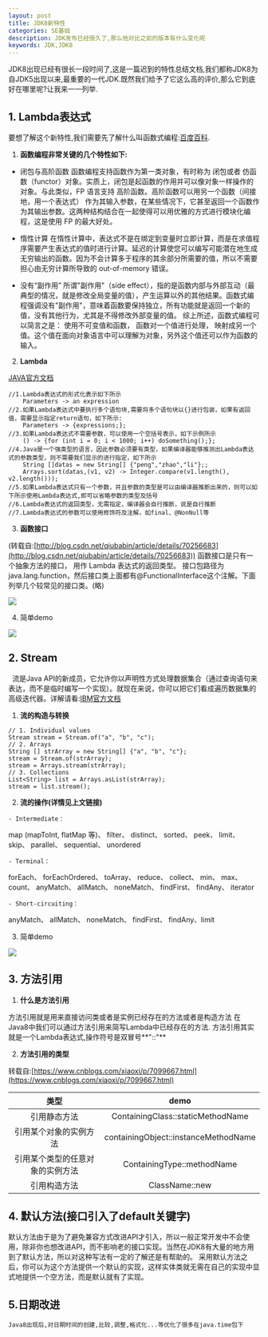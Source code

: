 ```yaml
---
layout: post
title: JDK8新特性
categories: SE基础
description: JDK发布已经很久了,那么他对比之前的版本有什么变化呢
keywords: JDK,JDK8
---
```

JDK8出现已经有很长一段时间了,这是一篇迟到的特性总结文档,我们都称JDK8为自JDK5出现以来,最重要的一代JDK.既然我们给予了它这么高的评价,那么它到底好在哪里呢?让我来一一列举.
## 1. Lambda表达式
 要想了解这个新特性,我们需要先了解什么叫函数式编程:[百度百科](https://baike.baidu.com/item/%E5%87%BD%E6%95%B0%E5%BC%8F%E7%BC%96%E7%A8%8B/4035031?fr=aladdin).
   1. **函数编程非常关键的几个特性如下:**
   
   - 闭包与高阶函数
   函数编程支持函数作为第一类对象，有时称为 闭包或者 仿函数（functor）对象。实质上，闭包是起函数的作用并可以像对象一样操作的对象。与此类似，FP 语言支持 高阶函数。高阶函数可以用另一个函数（间接地，用一个表达式） 作为其输入参数，在某些情况下，它甚至返回一个函数作为其输出参数。这两种结构结合在一起使得可以用优雅的方式进行模块化编程，这是使用 FP 的最大好处。

   - 惰性计算
  在惰性计算中，表达式不是在绑定到变量时立即计算，而是在求值程序需要产生表达式的值时进行计算。延迟的计算使您可以编写可能潜在地生成无穷输出的函数。因为不会计算多于程序的其余部分所需要的值，所以不需要担心由无穷计算所导致的 out-of-memory 错误。


   - 没有“副作用”
 所谓"副作用"（side effect），指的是函数内部与外部互动（最典型的情况，就是修改全局变量的值），产生运算以外的其他结果。函数式编程强调没有"副作用"，意味着函数要保持独立，所有功能就是返回一个新的值，没有其他行为，尤其是不得修改外部变量的值。 
综上所述，函数式编程可以简言之是： 使用不可变值和函数， 函数对一个值进行处理， 映射成另一个值。这个值在面向对象语言中可以理解为对象，另外这个值还可以作为函数的输入。

   2. **Lambda**
   
   [JAVA官方文档](https://docs.oracle.com/javase/tutorial/java/javaOO/lambdaexpressions.html) 
    
    
	//1.Lambda表达式的形式化表示如下所示
    	Parameters -> an expression 
    //2.如果Lambda表达式中要执行多个语句块,需要将多个语句块以{}进行包装，如果有返回值，需要显示指定return语句，如下所示:
		Parameters -> {expressions;};
	//3.如果Lambda表达式不需要参数，可以使用一个空括号表示，如下示例所示
		() -> {for (int i = 0; i < 1000; i++) doSomething();};
	//4.Java是一个强类型的语言，因此参数必须要有类型，如果编译器能够推测出Lambda表达式的参数类型，则不需要我们显示的进行指定，如下所示
		String []datas = new String[] {"peng","zhao","li"};;
		Arrays.sort(datas,(v1, v2) -> Integer.compare(v1.length(), v2.length()));
	//5.如果Lambda表达式只有一个参数，并且参数的类型是可以由编译器推断出来的，则可以如下所示使用Lambda表达式,即可以省略参数的类型及括号
	//6.Lambda表达式的返回类型，无需指定，编译器会自行推断，说是自行推断
	//7.Lambda表达式的参数可以使用修饰符及注解，如final、@NonNull等
	
  3. **函数接口**
  
   (转载自:[http://blog.csdn.net/qiubabin/article/details/70256683](http://blog.csdn.net/qiubabin/article/details/70256683))
   函数接口是只有一个抽象方法的接口， 用作 Lambda 表达式的返回类型。
   接口包路径为java.lang.function，然后接口类上面都有@FunctionalInterface这个注解。下面列举几个较常见的接口类。(略)
   
  ![](http://upload-images.jianshu.io/upload_images/32047-2e4a0254acd3b53b.png?imageMogr2/auto-orient/strip%7CimageView2/2/w/1240)
  
  4. 简单demo
  
 ![](https://i.imgur.com/K4zHMhG.png)

## 2. Stream

   流是Java API的新成员，它允许你以声明性方式处理数据集合（通过查询语句来表达，而不是临时编写一个实现）。就现在来说，你可以把它们看成遍历数据集的高级迭代器。详解请看:[IBM官方文档]("https://www.ibm.com/developerworks/cn/java/j-lo-java8streamapi/")

   1. **流的构造与转换**
   	
	
	// 1. Individual values
	Stream stream = Stream.of("a", "b", "c");
	// 2. Arrays
	String [] strArray = new String[] {"a", "b", "c"};
	stream = Stream.of(strArray);
	stream = Arrays.stream(strArray);
	// 3. Collections
	List<String> list = Arrays.asList(strArray);
	stream = list.stream();
	
		
   2. **流的操作(详情见上文链接)**
   
    - Intermediate：
   map (mapToInt, flatMap 等)、 filter、 distinct、 sorted、 peek、 limit、 skip、 parallel、 sequential、 unordered
		
    - Terminal：
   forEach、 forEachOrdered、 toArray、 reduce、 collect、 min、 max、 count、 anyMatch、 allMatch、 noneMatch、 findFirst、 findAny、 iterator
		
    - Short-circuiting：
   anyMatch、 allMatch、 noneMatch、 findFirst、 findAny、limit
   
   3. 简单demo
   
  ![](https://i.imgur.com/0WXWBSB.png)

## 3. 方法引用
   1. **什么是方法引用**
   
   方法引用就是用来直接访问类或者是实例已经存在的方法或者是构造方法
   在Java8中我们可以通过方法引用来简写Lambda中已经存在的方法.
   方法引用其实就是一个Lambda表达式,操作符号是双冒号**"::"**
   
   2. **方法引用的类型**
   
   转载自:[https://www.cnblogs.com/xiaoxi/p/7099667.html](https://www.cnblogs.com/xiaoxi/p/7099667.html)

|类型|demo|  
|:--:|:--: | 
|引用静态方法|ContainingClass::staticMethodName|  
|引用某个对象的实例方法|containingObject::instanceMethodName|
|引用某个类型的任意对象的实例方法|ContainingType::methodName|
|引用构造方法|ClassName::new|

## 4. 默认方法(接口引入了default关键字)	
 默认方法由于是为了避免兼容方式改进API才引入，所以一般正常开发中不会使用，除非你也想改进API，而不影响老的接口实现。当然在JDK8有大量的地方用到了默认方法，所以对这种写法有一定的了解还是有帮助的。
 采用默认方法之后，你可以为这个方法提供一个默认的实现，这样实体类就无需在自己的实现中显式地提供一个空方法，而是默认就有了实现。

## 5.日期改进
 	Java8出现后,对日期时间的创建,比较,调整,格式化...等优化了很多在java.time包下
   
   
